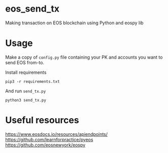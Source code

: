 # eos_send_tx
Making transaction on EOS blockchain using Python and eospy lib

# Usage
Make a copy of `config.py` file containing your PK and accounts you want to send EOS from-to.

Install requirements

```pip3 -r requirements.txt```

And run `send_tx.py`

```python3 send_tx.py```

# Useful resources
https://www.eosdocs.io/resources/apiendpoints/
https://github.com/learnforpractice/pyeos
https://github.com/eosnewyork/eospy